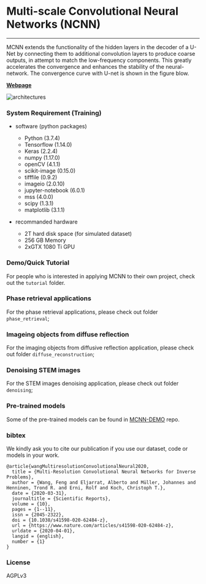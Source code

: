 # Multi-scale Convolutional Neural Networks (NCNN)
---

MCNN extends the functionality of the hidden layers in the decoder of a U-Net by connecting them to additional convolution layers to produce coarse outputs, in attempt to match the low-frequency components.
This greatly accelerates the convergence and enhances the stability of the neural-network. The convergence curve with U-net is shown in the figure blow.

[__Webpage__](http://fengwang.github.io/mdcnn/#/)

![architectures](./misc/images/mcnn_architecture.jpg)


### System Requirement (Training)

+ software (python packages)
    + Python (3.7.4)
    + Tensorflow (1.14.0)
    + Keras (2.2.4)
    + numpy (1.17.0)
    + openCV (4.1.1)
    + scikit-image (0.15.0)
    + tifffile (0.9.2)
    + imageio (2.0.10)
    + jupyter-notebook (6.0.1)
    + mss (4.0.0)
    + scipy (1.3.1)
    + matplotlib (3.1.1)

+ recommanded hardware
    + 2T hard disk space (for simulated dataset)
    + 256 GB Memory
    + 2xGTX 1080 Ti GPU

### Demo/Quick Tutorial
For people who is interested in applying MCNN to their own project, check out the `tutorial` folder.


### Phase retrieval applications
For the phase retrieval applications, please check out folder `phase_retrieval`;

### Imageing objects from diffuse reflection
For the imaging objects from diffusive reflection application, please check out folder `diffuse_reconstruction`;

### Denoising STEM images
For the STEM images denoising application, please check out folder `denoising`;

### Pre-trained models

Some of the pre-trained models can be found in [MCNN-DEMO](https://github.com/fengwang/mcnn-demo) repo.

### bibtex

We kindly ask you to cite our publication if you use our dataset, code or models in your work.

```
@article{wangMultiresolutionConvolutionalNeural2020,
  title = {Multi-Resolution Convolutional Neural Networks for Inverse Problems},
  author = {Wang, Feng and Eljarrat, Alberto and Müller, Johannes and Henninen, Trond R. and Erni, Rolf and Koch, Christoph T.},
  date = {2020-03-31},
  journaltitle = {Scientific Reports},
  volume = {10},
  pages = {1--11},
  issn = {2045-2322},
  doi = {10.1038/s41598-020-62484-z},
  url = {https://www.nature.com/articles/s41598-020-62484-z},
  urldate = {2020-04-01},
  langid = {english},
  number = {1}
}
```


### License
AGPLv3
